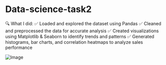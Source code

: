 # Data-science-task2
🔍 What I did:
 ✅ Loaded and explored the dataset using Pandas
 ✅ Cleaned and preprocessed the data for accurate analysis
 ✅ Created visualizations using Matplotlib & Seaborn to identify trends and patterns
 ✅ Generated histograms, bar charts, and correlation heatmaps to analyze sales performance


![Image](https://github.com/user-attachments/assets/e46f225f-311f-457d-bb64-7a84fff73525)
